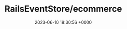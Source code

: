 ---
title: "RailsEventStore/ecommerce"
link: "https://github.com/RailsEventStore/ecommerce"
date: "2023-06-10 18:30:56 +0000"
description: "Application with CQRS and Event Sourcing built on Rails and Rails Event Store"
category: "github"
---